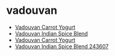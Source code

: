 # vadouvan

 * [Vadouvan Carrot Yogurt](../../index/v/vadouvan-carrot-yogurt.json)
 * [Vadouvan Indian Spice Blend](../../index/v/vadouvan-indian-spice-blend-243607.json)
 * [Vadouvan Carrot Yogurt](../../index/v/vadouvan-carrot-yogurt.json)
 * [Vadouvan Indian Spice Blend 243607](../../index/v/vadouvan-indian-spice-blend-243607.json)
